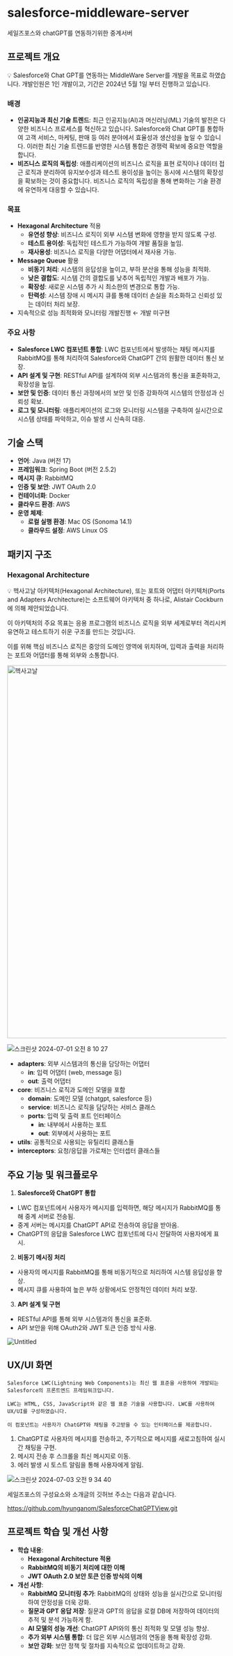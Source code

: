 # salesforce-middleware-server
세일즈포스와 chatGPT를 연동하기위한 중계서버
## 프로젝트 개요

<aside>
💡 Salesforce와 Chat GPT를 연동하는 MiddleWare Server를 개발을 목표로 하였습니다.
개발인원은 1인 개발이고, 기간은 2024년 5월 1일 부터 진행하고 있습니다.

</aside>

### **배경**

- **인공지능과 최신 기술 트렌드**: 최근 인공지능(AI)과 머신러닝(ML) 기술의 발전은 다양한 비즈니스 프로세스를 혁신하고 있습니다. Salesforce와 Chat GPT를 통합하여 고객 서비스, 마케팅, 판매 등 여러 분야에서 효율성과 생산성을 높일 수 있습니다. 이러한 최신 기술 트렌드를 반영한 시스템 통합은 경쟁력 확보에 중요한 역할을 합니다.
- **비즈니스 로직의 독립성**: 애플리케이션의 비즈니스 로직을 표현 로직이나 데이터 접근 로직과 분리하여 유지보수성과 테스트 용이성을 높이는 동시에 시스템의 확장성을 확보하는 것이 중요합니다. 비즈니스 로직의 독립성을 통해 변화하는 기술 환경에 유연하게 대응할 수 있습니다.

### 목표

- **Hexagonal Architecture** 적용
    - **유연성 향상**: 비즈니스 로직이 외부 시스템 변화에 영향을 받지 않도록 구성.
    - **테스트 용이성**: 독립적인 테스트가 가능하여 개발 품질을 높임.
    - **재사용성**: 비즈니스 로직을 다양한 어댑터에서 재사용 가능.
- **Message Queue** 활용
    - **비동기 처리**: 시스템의 응답성을 높이고, 부하 분산을 통해 성능을 최적화.
    - **낮은 결합도**: 시스템 간의 결합도를 낮추어 독립적인 개발과 배포가 가능.
    - **확장성**: 새로운 시스템 추가 시 최소한의 변경으로 통합 가능.
    - **탄력성**: 시스템 장애 시 메시지 큐를 통해 데이터 손실을 최소화하고 신뢰성 있는 데이터 처리 보장.
- 지속적으로 성능 최적화와 모니터링 개발진행 ← 개발 미구현

### 주요 사항

- **Salesforce LWC 컴포넌트 통합**: LWC 컴포넌트에서 발생하는 채팅 메시지를 RabbitMQ를 통해 처리하여 Salesforce와 ChatGPT 간의 원활한 데이터 통신 보장.
- **API 설계 및 구현**: RESTful API를 설계하여 외부 시스템과의 통신을 표준화하고, 확장성을 높임.
- **보안 및 인증**: 데이터 통신 과정에서의 보안 및 인증 강화하여 시스템의 안정성과 신뢰성 확보.
- **로그 및 모니터링**: 애플리케이션의 로그와 모니터링 시스템을 구축하여 실시간으로 시스템 상태를 파악하고, 이슈 발생 시 신속히 대응.

## 기술 스택

- **언어**: Java (버전 17)
- **프레임워크**: Spring Boot (버전 2.5.2)
- **메시지 큐**: RabbitMQ
- **인증 및 보안**: JWT OAuth 2.0
- **컨테이너화**: Docker
- **클라우드 환경**: AWS
- **운영 체제**:
    - **로컬 실행 환경**: Mac OS (Sonoma 14.1)
    - **클라우드 설정**: AWS Linux OS

## 패키지 구조

### **Hexagonal Architecture**

<aside>
💡 헥사고날 아키텍처(Hexagonal Architecture), 또는 포트와 어댑터 아키텍처(Ports and Adapters Architecture)는 소프트웨어 아키텍처 중 하나로, Alistair Cockburn에 의해 제안되었습니다.

이 아키텍처의 주요 목표는 응용 프로그램의 비즈니스 로직을 외부 세계로부터 격리시켜 유연하고 테스트하기 쉬운 구조를 만드는 것입니다.

이를 위해 핵심 비즈니스 로직은 중앙의 도메인 영역에 위치하며, 입력과 출력을 처리하는 포트와 어댑터를 통해 외부와 소통합니다.

</aside>

<img width="857" alt="헥사고날" src="https://github.com/hyunganom/salesforce-middleware-server/assets/104957944/4bd6479b-88a7-49e5-9522-acba7eda2501">

![스크린샷 2024-07-01 오전 8 10 27](https://github.com/hyunganom/salesforce-middleware-server/assets/104957944/1996408a-d6a5-441b-9871-66aac97689c7)


- **adapters**: 외부 시스템과의 통신을 담당하는 어댑터
    - **in**: 입력 어댑터 (web, message 등)
    - **out**: 출력 어댑터
- **core**: 비즈니스 로직과 도메인 모델을 포함
    - **domain**: 도메인 모델 (chatgpt, salesforce 등)
    - **service**: 비즈니스 로직을 담당하는 서비스 클래스
    - **ports**: 입력 및 출력 포트 인터페이스
        - **in**: 내부에서 사용하는 포트
        - **out**: 외부에서 사용하는 포트
- **utils**: 공통적으로 사용되는 유틸리티 클래스들
- **interceptors**: 요청/응답을 가로채는 인터셉터 클래스들

## **주요 기능 및 워크플로우**

1. **Salesforce와 ChatGPT 통합**
- LWC 컴포넌트에서 사용자가 메시지를 입력하면, 해당 메시지가 RabbitMQ를 통해 중계 서버로 전송됨.
- 중계 서버는 메시지를 ChatGPT API로 전송하여 응답을 받아옴.
- ChatGPT의 응답을 Salesforce LWC 컴포넌트에 다시 전달하여 사용자에게 표시.
2. **비동기 메시징 처리**
- 사용자의 메시지를 RabbitMQ를 통해 비동기적으로 처리하여 시스템 응답성을 향상.
- 메시지 큐를 사용하여 높은 부하 상황에서도 안정적인 데이터 처리 보장.
3. **API 설계 및 구현**
- RESTful API를 통해 외부 시스템과의 통신을 표준화.
- API 보안을 위해 OAuth2와 JWT 토큰 인증 방식 사용.


![Untitled](https://github.com/hyunganom/salesforce-middleware-server/assets/104957944/eb6a5cde-fec6-42f7-b7a6-0dc234388a9c)

## **UX/UI 화면**
<aside>

    Salesforce LWC(Lightning Web Components)는 최신 웹 표준을 사용하여 개발되는 Salesforce의 프론트엔드 프레임워크입니다.
    
    LWC는 HTML, CSS, JavaScript와 같은 웹 표준 기술을 사용합니다. LWC를 사용하여 UX/UI를 구성하였습니다.
    
    이 컴포넌트는 사용자가 ChatGPT와 채팅을 주고받을 수 있는 인터페이스를 제공합니다.
    
</aside>

1.	ChatGPT로 사용자의 메시지를 전송하고, 주기적으로 메시지를 새로고침하여 실시간 채팅을 구현.
2.	메시지 전송 후 스크롤을 최신 메시지로 이동.
3.	에러 발생 시 토스트 알림을 통해 사용자에게 알림.

![스크린샷 2024-07-03 오전 9 34 40](https://github.com/hyunganom/salesforce-middleware-server/assets/104957944/a427f208-55b1-4c74-bb68-ae671df8ca07)

세일즈포스의 구성요소와 소개글의 깃허브 주소는 다음과 같습니다.

https://github.com/hyunganom/SalesforceChatGPTView.git

## **프로젝트 학습 및 개선 사항**

- **학습 내용**:
    - **Hexagonal Architecture 적용**
    - **RabbitMQ의 비동기 처리에 대한 이해**
    - **JWT OAuth 2.0 보안 토큰 인증 방식의 이해**
- **개선 사항**:
    - **RabbitMQ 모니터링 추가**: RabbitMQ의 상태와 성능을 실시간으로 모니터링하여 안정성을 더욱 강화.
    - **질문과 GPT 응답 저장**: 질문과 GPT의 응답을 로컬 DB에 저장하여 데이터의 추적 및 분석 가능하게 함.
    - **AI 모델의 성능 개선**: ChatGPT API와의 통신 최적화 및 모델 성능 향상.
    - **추가 외부 시스템 통합**: 더 많은 외부 시스템과의 연동을 통해 확장성 강화.
    - **보안 강화**: 보안 정책 및 절차를 지속적으로 업데이트하고 강화.
